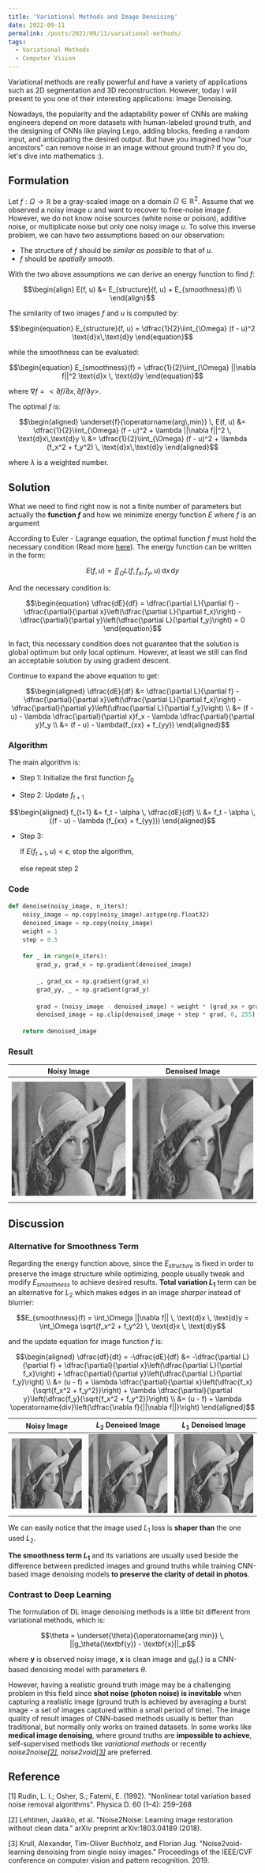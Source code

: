 ```yaml
---
title: 'Variational Methods and Image Denoising'
date: 2022-09-11
permalink: /posts/2022/09/11/variational-methods/
tags:
  - Variational Methods
  - Computer Vision
---
```


Variational methods are really powerful and have a variety of applications such as 2D segmentation and 3D reconstruction. However, today I will present to you one of their interesting applications: Image Denoising.

Nowadays, the popularity and the adaptability power of CNNs are making engineers depend on more datasets with human-labeled ground truth, and the designing of CNNs like playing Lego, adding blocks, feeding a random input, and anticipating the desired output. But have you imagined how "our ancestors" can remove noise in an image without ground truth? If you do, let's dive into mathematics :).

## Formulation

Let $f: \Omega \rightarrow \mathbb{R}$ be a gray-scaled image on a domain $\Omega \in \mathbb{R}^2$. Assume that we observed a noisy image $u$ and want to recover to free-noise image $f$. However, we do not know noise sources (white noise or poison), additive noise, or multiplicate noise but only one noisy image $u$. To solve this inverse problem, we can have two assumptions based on our observation:

* The structure of $f$ should be *similar as possible* to that of $u$.
* $f$ should be *spatially smooth*.

With the two above assumptions we can derive an energy function to find $f$:

$$\begin{align}
  E(f, u) &= E_{structure}(f, u) + E_{smoothness}(f) \\
\end{align}$$

The similarity of two images $f$ and $u$ is computed by:

$$\begin{equation}
  E_{structure}(f, u) = \dfrac{1}{2}\iint_{\Omega} (f - u)^2 \text{d}x\,\text{d}y
\end{equation}$$

while the smoothness can be evaluated:

$$\begin{equation}
  E_{smoothness}(f) = \dfrac{1}{2}\iint_{\Omega} ||\nabla f||^2 \text{d}x \, \text{d}y
\end{equation}$$

where $\nabla f = <\partial f/\partial x, \partial f/ \partial y>$.

The optimal $f$ is:

$$\begin{aligned}
  \underset{f}{\operatorname{arg\,min}} \, E(f, u) &= \dfrac{1}{2}\iint_{\Omega} (f - u)^2 + \lambda ||\nabla f||^2 \, \text{d}x\,\text{d}y \\
  &= \dfrac{1}{2}\iint_{\Omega} (f - u)^2 + \lambda (f_x^2 + f_y^2) \, \text{d}x\,\text{d}y
\end{aligned}$$

where $\lambda$ is a weighted number.

## Solution

What we need to find right now is not a finite number of parameters but actually the **function $f$** and how we minimize energy function $E$ where $f$ is an argument

According to Euler - Lagrange equation, the optimal function $f$ must hold the necessary condition (Read more [here](https://en.wikipedia.org/wiki/Euler%E2%80%93Lagrange_equation)). The energy function can be written in the form:

$$\begin{equation}
  E(f, u) = \iint_{\Omega}L(f, f_x, f_y,u) \, \text{d}x \, \text{d}y
\end{equation}$$

And the necessary condition is:

$$\begin{equation}
  \dfrac{dE}{df} = \dfrac{\partial L}{\partial f} - \dfrac{\partial}{\partial x}\left(\dfrac{\partial L}{\partial f_x}\right) - \dfrac{\partial}{\partial y}\left(\dfrac{\partial L}{\partial f_y}\right) = 0
\end{equation}$$

In fact, this necessary condition does not guarantee that the solution is global optimum but only local optimum. However, at least we still can find an acceptable solution by using gradient descent.

Continue to expand the above equation to get:

$$\begin{aligned}
  \dfrac{dE}{df} &= \dfrac{\partial L}{\partial f} - \dfrac{\partial}{\partial x}\left(\dfrac{\partial L}{\partial f_x}\right) - \dfrac{\partial}{\partial y}\left(\dfrac{\partial L}{\partial f_y}\right) \\
  &= (f - u) - \lambda \dfrac{\partial}{\partial x}f_x - \lambda \dfrac{\partial}{\partial y}f_y \\
  &= (f - u) - \lambda(f_{xx} + f_{yy})
\end{aligned}$$

### Algorithm

The main algorithm is:

* Step 1: Initialize the first function $f_0$

* Step 2: Update $f_{t+1}$
  
$$\begin{aligned}
  f_{t+1} &= f_t - \alpha \, \dfrac{dE}{df} \\
          &= f_t - \alpha \, ((f - u) - \lambda (f_{xx} + f_{yy}))
\end{aligned}$$

* Step 3:
  
  If $E(f_{t + 1}, u) < \epsilon$, stop the algorithm,
  
  else repeat step 2

### Code

```py
def denoise(noisy_image, n_iters):
    noisy_image = np.copy(noisy_image).astype(np.float32)
    denoised_image = np.copy(noisy_image)
    weight = 1
    step = 0.5

    for _ in range(n_iters):
        grad_y, grad_x = np.gradient(denoised_image)

        _, grad_xx = np.gradient(grad_x)
        grad_yy, _ = np.gradient(grad_y)

        grad = (noisy_image - denoised_image) + weight * (grad_xx + grad_yy)
        denoised_image = np.clip(denoised_image + step * grad, 0, 255)

    return denoised_image
```

### Result

Noisy Image             |  Denoised Image
:-----------------------:|:-------------------------:
![](/figure/Denoising/noisy.jpg)  |  ![](/figure/Denoising/L2_denoised.jpg)


## Discussion

### Alternative for Smoothness Term

Regarding the energy function above, since the $E_{structure}$ is fixed in order to preserve the image structure while optimizing, people usually tweak and modify $E_{smoothness}$ to achieve desired results. **Total variation $L_1$** term can be an alternative for $L_2$ which makes edges in an image *sharper* instead of blurrier:

$$E_{smoothness}(f) = \int_\Omega ||\nabla f|| \, \text{d}x \, \text{d}y = \int_\Omega \sqrt{f_x^2 + f_y^2} \, \text{d}x \, \text{d}y$$

and the update equation for image function $f$ is:

$$\begin{aligned}
  \dfrac{df}{dt} = -\dfrac{dE}{df} &= -\dfrac{\partial L}{\partial f} + \dfrac{\partial}{\partial x}\left(\dfrac{\partial L}{\partial f_x}\right) + \dfrac{\partial}{\partial y}\left(\dfrac{\partial L}{\partial f_y}\right) \\
  &= (u - f) + \lambda \dfrac{\partial}{\partial x}\left(\dfrac{f_x}{\sqrt{f_x^2 + f_y^2}}\right) + \lambda \dfrac{\partial}{\partial y}\left(\dfrac{f_y}{\sqrt{f_x^2 + f_y^2}}\right) \\
  &= (u - f) + \lambda \operatorname{div}\left(\dfrac{\nabla f}{||\nabla f||}\right)
\end{aligned}$$

Noisy Image             |  $L_2$ Denoised Image           |  $L_1$ Denoised Image 
:-----------------------:|:-------------------------:|:-------------------------:
![](/figure/Denoising/noisy.jpg)  |  ![](/figure/Denoising/L2_denoised.jpg)  |  ![](/figure/Denoising/L1_denoised.jpg)


We can easily notice that the image used $L_1$ loss is **shaper than** the one used $L_2$.


**The smoothness term $L_1$** and its variations are usually used beside the difference between predicted images and ground truths while training CNN-based image denoising models **to preserve the clarity of detail in photos**.

### Contrast to Deep Learning

The formulation of DL image denoising methods is a little bit different from variational methods, which is:

$$\theta = \underset{\theta}{\operatorname{arg min}} \, ||g_\theta(\textbf{y}) - \textbf{x}||_p$$

where $\textbf{y}$ is observed noisy image, $\textbf{x}$ is clean image and $g_\theta(.)$ is a CNN-based denoising model with parameters $\theta$.

However, having a realistic ground truth image may be a challenging problem in this field since **shot noise (photon noise) is inevitable** when capturing a realistic image (ground truth is achieved by averaging a burst image - a set of images captured within a small period of time). The image quality of result images of CNN-based methods usually is better than traditional, but normally only works on trained datasets. In some works like **medical image denoising**, where ground truths are **impossible to achieve**, self-supervised methods like *variational methods* or recently *noise2noise[[2]](#2), noise2void[[3]](#3)* are preferred.

## Reference

<a id="1">[1]</a>
Rudin, L. I.; Osher, S.; Fatemi, E. (1992). "Nonlinear total variation based noise removal algorithms". Physica D. 60 (1–4): 259–268

<a id="2">[2]</a>
Lehtinen, Jaakko, et al. "Noise2Noise: Learning image restoration without clean data." arXiv preprint arXiv:1803.04189 (2018).

<a id="3">[3]</a>
Krull, Alexander, Tim-Oliver Buchholz, and Florian Jug. "Noise2void-learning denoising from single noisy images." Proceedings of the IEEE/CVF conference on computer vision and pattern recognition. 2019.
